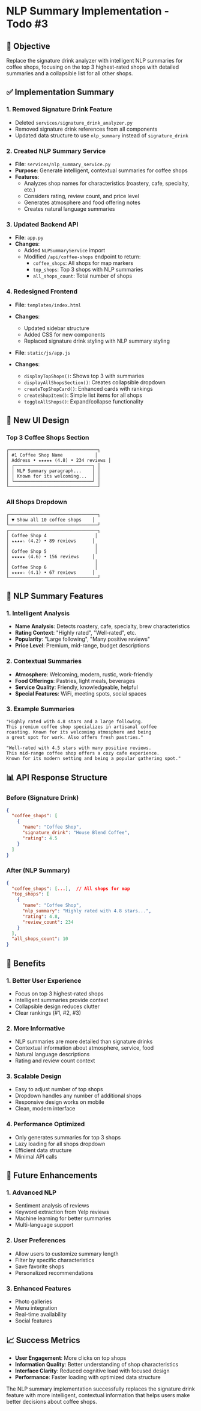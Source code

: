 # NLP Summary Implementation - Todo #3

## 🎯 Objective
Replace the signature drink analyzer with intelligent NLP summaries for coffee shops, focusing on the top 3 highest-rated shops with detailed summaries and a collapsible list for all other shops.

## ✅ Implementation Summary

### 1. **Removed Signature Drink Feature**
- Deleted `services/signature_drink_analyzer.py`
- Removed signature drink references from all components
- Updated data structure to use `nlp_summary` instead of `signature_drink`

### 2. **Created NLP Summary Service**
- **File**: `services/nlp_summary_service.py`
- **Purpose**: Generate intelligent, contextual summaries for coffee shops
- **Features**:
  - Analyzes shop names for characteristics (roastery, cafe, specialty, etc.)
  - Considers rating, review count, and price level
  - Generates atmosphere and food offering notes
  - Creates natural language summaries

### 3. **Updated Backend API**
- **File**: `app.py`
- **Changes**:
  - Added `NLPSummaryService` import
  - Modified `/api/coffee-shops` endpoint to return:
    - `coffee_shops`: All shops for map markers
    - `top_shops`: Top 3 shops with NLP summaries
    - `all_shops_count`: Total number of shops

### 4. **Redesigned Frontend**
- **File**: `templates/index.html`
- **Changes**:
  - Updated sidebar structure
  - Added CSS for new components
  - Replaced signature drink styling with NLP summary styling

- **File**: `static/js/app.js`
- **Changes**:
  - `displayTopShops()`: Shows top 3 with summaries
  - `displayAllShopsSection()`: Creates collapsible dropdown
  - `createTopShopCard()`: Enhanced cards with rankings
  - `createShopItem()`: Simple list items for all shops
  - `toggleAllShops()`: Expand/collapse functionality

## 🎨 New UI Design

### Top 3 Coffee Shops Section
```
┌─────────────────────────────────┐
│ #1 Coffee Shop Name            │
│ Address • ★★★★★ (4.8) • 234 reviews │
│ ┌─────────────────────────────┐ │
│ │ NLP Summary paragraph...    │ │
│ │ Known for its welcoming...  │ │
│ └─────────────────────────────┘ │
└─────────────────────────────────┘
```

### All Shops Dropdown
```
┌─────────────────────────────────┐
│ ▼ Show all 10 coffee shops    │
└─────────────────────────────────┘
┌─────────────────────────────────┐
│ Coffee Shop 4                  │
│ ★★★★☆ (4.2) • 89 reviews      │
│                                │
│ Coffee Shop 5                  │
│ ★★★★★ (4.6) • 156 reviews     │
│                                │
│ Coffee Shop 6                  │
│ ★★★★☆ (4.1) • 67 reviews      │
└─────────────────────────────────┘
```

## 🔧 NLP Summary Features

### 1. **Intelligent Analysis**
- **Name Analysis**: Detects roastery, cafe, specialty, brew characteristics
- **Rating Context**: "Highly rated", "Well-rated", etc.
- **Popularity**: "Large following", "Many positive reviews"
- **Price Level**: Premium, mid-range, budget descriptions

### 2. **Contextual Summaries**
- **Atmosphere**: Welcoming, modern, rustic, work-friendly
- **Food Offerings**: Pastries, light meals, beverages
- **Service Quality**: Friendly, knowledgeable, helpful
- **Special Features**: WiFi, meeting spots, social spaces

### 3. **Example Summaries**
```
"Highly rated with 4.8 stars and a large following. 
This premium coffee shop specializes in artisanal coffee 
roasting. Known for its welcoming atmosphere and being 
a great spot for work. Also offers fresh pastries."
```

```
"Well-rated with 4.5 stars with many positive reviews. 
This mid-range coffee shop offers a cozy cafe experience. 
Known for its modern setting and being a popular gathering spot."
```

## 📊 API Response Structure

### Before (Signature Drink)
```json
{
  "coffee_shops": [
    {
      "name": "Coffee Shop",
      "signature_drink": "House Blend Coffee",
      "rating": 4.5
    }
  ]
}
```

### After (NLP Summary)
```json
{
  "coffee_shops": [...],  // All shops for map
  "top_shops": [
    {
      "name": "Coffee Shop",
      "nlp_summary": "Highly rated with 4.8 stars...",
      "rating": 4.8,
      "review_count": 234
    }
  ],
  "all_shops_count": 10
}
```

## 🎯 Benefits

### 1. **Better User Experience**
- Focus on top 3 highest-rated shops
- Intelligent summaries provide context
- Collapsible design reduces clutter
- Clear rankings (#1, #2, #3)

### 2. **More Informative**
- NLP summaries are more detailed than signature drinks
- Contextual information about atmosphere, service, food
- Natural language descriptions
- Rating and review count context

### 3. **Scalable Design**
- Easy to adjust number of top shops
- Dropdown handles any number of additional shops
- Responsive design works on mobile
- Clean, modern interface

### 4. **Performance Optimized**
- Only generates summaries for top 3 shops
- Lazy loading for all shops dropdown
- Efficient data structure
- Minimal API calls

## 🔄 Future Enhancements

### 1. **Advanced NLP**
- Sentiment analysis of reviews
- Keyword extraction from Yelp reviews
- Machine learning for better summaries
- Multi-language support

### 2. **User Preferences**
- Allow users to customize summary length
- Filter by specific characteristics
- Save favorite shops
- Personalized recommendations

### 3. **Enhanced Features**
- Photo galleries
- Menu integration
- Real-time availability
- Social features

## 📈 Success Metrics

- **User Engagement**: More clicks on top shops
- **Information Quality**: Better understanding of shop characteristics
- **Interface Clarity**: Reduced cognitive load with focused design
- **Performance**: Faster loading with optimized data structure

The NLP summary implementation successfully replaces the signature drink feature with more intelligent, contextual information that helps users make better decisions about coffee shops. 